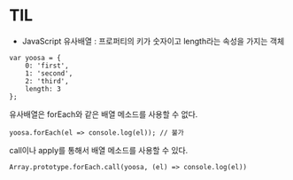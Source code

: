 # TIL

- JavaScript 유사배열 : 프로퍼티의 키가 숫자이고 length라는 속성을 가지는 객체

~~~
var yoosa = {
	0: 'first',
	1: 'second',
	2: 'third',
	length: 3
};
~~~

유사배열은 forEach와 같은 배열 메소드를 사용할 수 없다.

~~~
yoosa.forEach(el => console.log(el)); // 불가
~~~

call이나 apply를 통해서 배열 메소드를 사용할 수 있다.

~~~
Array.prototype.forEach.call(yoosa, (el) => console.log(el))
~~~


